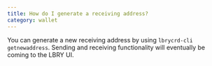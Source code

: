 ```yaml
---
title: How do I generate a receiving address?
category: wallet
---
```


You can generate a new receiving address by using `lbrycrd-cli getnewaddress`. Sending and receiving functionality will eventually be coming to the LBRY UI.
